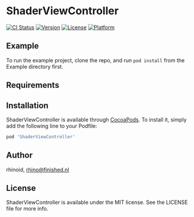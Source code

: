 # ShaderViewController

[![CI Status](http://img.shields.io/travis/rhinoid/ShaderViewController.svg?style=flat)](https://travis-ci.org/rhinoid/ShaderViewController)
[![Version](https://img.shields.io/cocoapods/v/ShaderViewController.svg?style=flat)](http://cocoapods.org/pods/ShaderViewController)
[![License](https://img.shields.io/cocoapods/l/ShaderViewController.svg?style=flat)](http://cocoapods.org/pods/ShaderViewController)
[![Platform](https://img.shields.io/cocoapods/p/ShaderViewController.svg?style=flat)](http://cocoapods.org/pods/ShaderViewController)

## Example

To run the example project, clone the repo, and run `pod install` from the Example directory first.

## Requirements

## Installation

ShaderViewController is available through [CocoaPods](http://cocoapods.org). To install
it, simply add the following line to your Podfile:

```ruby
pod 'ShaderViewController'
```

## Author

rhinoid, rhino@finished.nl

## License

ShaderViewController is available under the MIT license. See the LICENSE file for more info.
